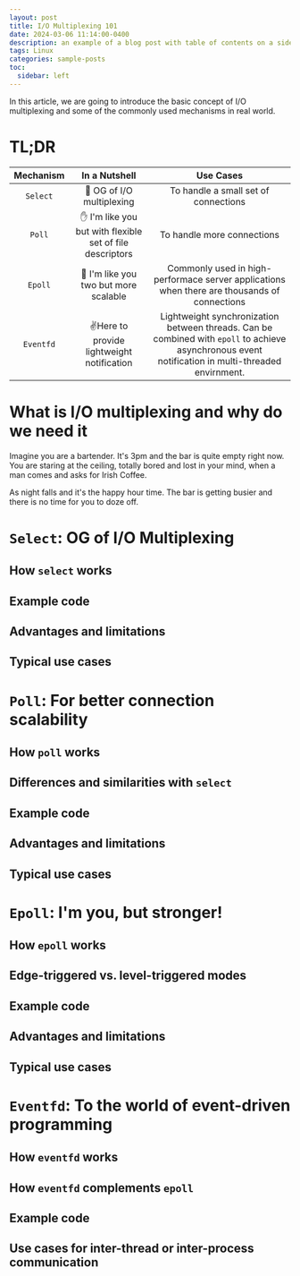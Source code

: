 ```yaml
---
layout: post
title: I/O Multiplexing 101
date: 2024-03-06 11:14:00-0400
description: an example of a blog post with table of contents on a sidebar
tags: Linux
categories: sample-posts
toc:
  sidebar: left
---
```


In this article, we are going to introduce the basic concept of I/O multiplexing and some of the commonly used mechanisms in real world.

# TL;DR

| Mechanism |                            In a Nutshell                             |                                                                     Use Cases                                                                      |
| :-------: | :------------------------------------------------------------------: | :------------------------------------------------------------------------------------------------------------------------------------------------: |
| `Select`  |                    :crown: OG of I/O multiplexing                    |                                                        To handle a small set of connections                                                        |
|  `Poll`   | :raised_hand: I'm like you but with flexible set of file descriptors |                                                             To handle more connections                                                             |
|  `Epoll`  |          :raised_hands: I'm like you two but more scalable           |                            Commonly used in high-performace server applications when there are thousands of connections                            |
| `Eventfd` |             :v:Here to provide lightweight notification              | Lightweight synchronization between threads. Can be combined with `epoll` to achieve asynchronous event notification in multi-threaded envirnment. |

# What is I/O multiplexing and why do we need it

Imagine you are a bartender. It's 3pm and the bar is quite empty right now. You are staring at the ceiling, totally bored and lost in your mind, when a man comes and asks for Irish Coffee. 

As night falls and it's the happy hour time. The bar is getting busier and there is no time for you to doze off.

# `Select`: OG of I/O Multiplexing

## How `select` works

## Example code

## Advantages and limitations

## Typical use cases

# `Poll`: For better connection scalability

## How `poll` works

## Differences and similarities with `select`

## Example code

## Advantages and limitations

## Typical use cases

# `Epoll`: I'm you, but stronger!

## How `epoll` works

## Edge-triggered vs. level-triggered modes

## Example code

## Advantages and limitations

## Typical use cases

# `Eventfd`: To the world of event-driven programming

## How `eventfd` works

## How `eventfd` complements `epoll`

## Example code

## Use cases for inter-thread or inter-process communication
